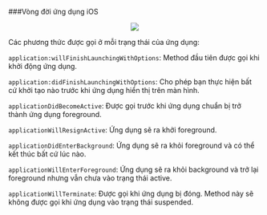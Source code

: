 
###Vòng đời ứng dụng iOS

<p align="center">
<img src="https://i1.wp.com/www.mobileprogramming.pro.vn/wp-content/uploads/2014/09/high_level_flow_2x.png" />
</p>

Các phương thức được gọi ở mỗi trạng thái của ứng dụng:

```application:willFinishLaunchingWithOptions```: Method đầu tiên được gọi khi khởi động ứng dụng.

```application:didFinishLaunchingWithOptions```: Cho phép bạn thực hiện bất cứ khởi tạo nào trước khi ứng dụng hiển thị trên màn hình.

```applicationDidBecomeActive```: Được gọi trước khi ứng dụng chuẩn bị trở thành ứng dụng foreground.

```applicationWillResignActive```: Ứng dụng sẽ ra khởi foreground.

```applicationDidEnterBackground```: Ứng dụng sẽ ra khỏi foreground và có thể kết thúc bất cứ lúc nào.

```applicationWillEnterForeground```: Ứng dụng sẽ ra khỏi background và trở lại foreground nhưng vẫn chưa vào trạng thái active.

```applicationWillTerminate```: Được gọi khi ứng dụng bị đóng. Method này sẽ không được gọi khi ứng dụng vào trạng thái suspended.





